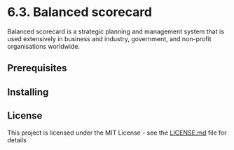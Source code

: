# 6.3. Balanced scorecard
Balanced scorecard is a strategic planning and management system that is used extensively in business and industry, government, and non-profit organisations worldwide.

## Prerequisites

## Installing

## License
This project is licensed under the MIT License - see the [LICENSE.md](https://opensource.org/licenses/MIT) file for details
